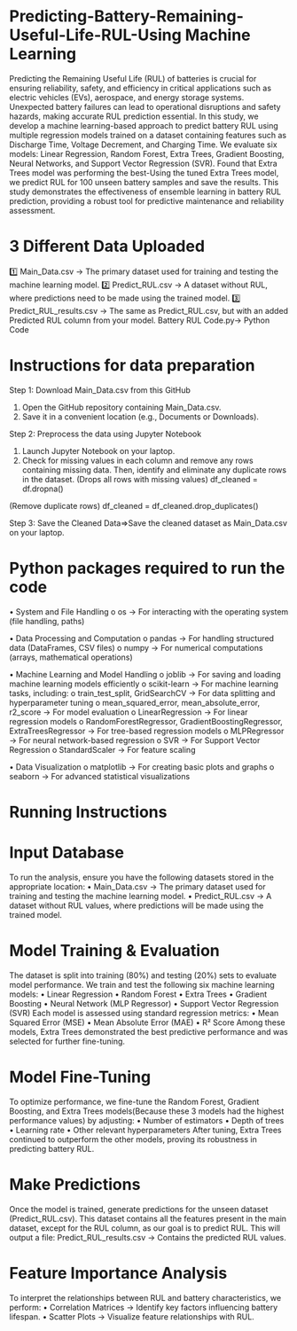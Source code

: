 # Predicting-Battery-Remaining-Useful-Life-RUL-Using Machine Learning
Predicting the Remaining Useful Life (RUL) of batteries is crucial for ensuring reliability, safety, and efficiency in critical applications such as electric vehicles (EVs), aerospace, and energy storage systems. Unexpected battery failures can lead to operational disruptions and safety hazards, making accurate RUL prediction essential. In this study, we develop a machine learning-based approach to predict battery RUL using multiple regression models trained on a dataset containing features such as Discharge Time, Voltage Decrement, and Charging Time. We evaluate six models: Linear Regression, Random Forest, Extra Trees, Gradient Boosting, Neural Networks, and Support Vector Regression (SVR).
Found that Extra Trees model was performing the best-Using the tuned Extra Trees model, we predict RUL for 100 unseen battery samples and save the results. This study demonstrates the effectiveness of ensemble learning in battery RUL prediction, providing a robust tool for predictive maintenance and reliability assessment.


# 3 Different Data Uploaded
1️⃣ Main_Data.csv → The primary dataset used for training and testing the machine learning model.
2️⃣ Predict_RUL.csv → A dataset without RUL, where predictions need to be made using the trained model.
3️⃣ Predict_RUL_results.csv → The same as Predict_RUL.csv, but with an added Predicted RUL column from your model.
Battery RUL Code.py-> Python Code

# Instructions for data preparation
Step 1: Download Main_Data.csv from this GitHub
1.	Open the GitHub repository containing Main_Data.csv.
2.	Save it in a convenient location (e.g., Documents or Downloads).
   
Step 2: Preprocess the data using Jupyter Notebook
1.	Launch Jupyter Notebook on your laptop.
2.	Check for missing values in each column and remove any rows containing missing data. Then, identify and eliminate any duplicate rows in the dataset.
(Drops all rows with missing values)
df_cleaned = df.dropna()  

(Remove duplicate rows)
df_cleaned = df_cleaned.drop_duplicates()

Step 3: Save the Cleaned Data=>Save the cleaned dataset as  Main_Data.csv on your laptop.

# Python packages required to run the code
•	System and File Handling
o	os → For interacting with the operating system (file handling, paths)

•	Data Processing and Computation
o	pandas → For handling structured data (DataFrames, CSV files)
o	numpy → For numerical computations (arrays, mathematical operations)

•	Machine Learning and Model Handling
o	joblib → For saving and loading machine learning models efficiently
o	scikit-learn → For machine learning tasks, including: 
o	train_test_split, GridSearchCV → For data splitting and hyperparameter tuning
o	mean_squared_error, mean_absolute_error, r2_score → For model evaluation
o	LinearRegression → For linear regression models
o	RandomForestRegressor, GradientBoostingRegressor, ExtraTreesRegressor → For tree-based regression models
o	MLPRegressor → For neural network-based regression
o	SVR → For Support Vector Regression
o	StandardScaler → For feature scaling


•	Data Visualization
o	matplotlib → For creating basic plots and graphs
o	seaborn → For advanced statistical visualizations



#  Running Instructions

# Input Database
To run the analysis, ensure you have the following datasets stored in the appropriate location:
•	Main_Data.csv → The primary dataset used for training and testing the machine learning model.
•	Predict_RUL.csv → A dataset without RUL values, where predictions will be made using the trained model.

# Model Training & Evaluation
The dataset is split into training (80%) and testing (20%) sets to evaluate model performance. We train and test the following six machine learning models:
•	Linear Regression
•	Random Forest
•	Extra Trees
•	Gradient Boosting
•	Neural Network (MLP Regressor)
•	Support Vector Regression (SVR)
Each model is assessed using standard regression metrics:
•	Mean Squared Error (MSE)
•	Mean Absolute Error (MAE)
•	R² Score
Among these models, Extra Trees demonstrated the best predictive performance and was selected for further fine-tuning.

# Model Fine-Tuning
To optimize performance, we fine-tune the Random Forest, Gradient Boosting, and Extra Trees models(Because these 3 models had the highest performance values) by adjusting:
•	Number of estimators
•	Depth of trees
•	Learning rate
•	Other relevant hyperparameters
After tuning, Extra Trees continued to outperform the other models, proving its robustness in predicting battery RUL.

# Make Predictions
Once the model is trained, generate predictions for the unseen dataset (Predict_RUL.csv). This dataset contains all the features present in the main dataset, except for the RUL column, as our goal is to predict RUL.
This will output a file:
Predict_RUL_results.csv → Contains the predicted RUL values.

# Feature Importance Analysis
To interpret the relationships between RUL and battery characteristics, we perform:
•	Correlation Matrices → Identify key factors influencing battery lifespan.
•	Scatter Plots → Visualize feature relationships with RUL.














